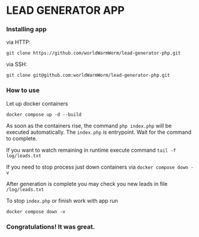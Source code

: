 # LEAD GENERATOR APP

### Installing app

via HTTP: 
```
git clone https://github.com/worldWarmWorm/lead-generator-php.git
```

via SSH:
```
git clone git@github.com:worldWarmWorm/lead-generator-php.git
```

### How to use

Let up docker containers
```
docker compose up -d --build
```
As soon as the containers rise, the command ```php index.php``` will be executed automatically. The
```index.php``` is entrypoint. Wait for the command to complete.

If you want to watch remaining in runtime execute command ```tail -f log/leads.txt```

If you need to stop process just down containers via ```docker compose down -v```

After generation is complete you may check you new leads in file ```/log/leads.txt```

To stop ```index.php``` or finish work with app run
```
docker compose down -v
```

### Congratulations! It was great.